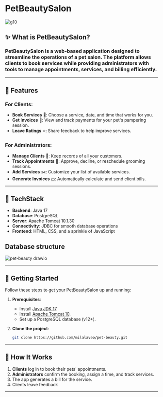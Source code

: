 # PetBeautySalon

![g10](https://github.com/user-attachments/assets/fdf7257a-aa8b-4cfb-af2d-5a4f668f0d9c)


## ✨ What is PetBeautySalon?  

### PetBeautySalon is a web-based application designed to streamline the operations of a pet salon. The platform allows clients to book services while providing administrators with tools to manage appointments, services, and billing efficiently.

---

## 🐶 Features
### For Clients:  
- **Book Services** 🛁: Choose a service, date, and time that works for you.  
- **Get Invoices** 🧾: View and track payments for your pet's pampering session.  
- **Leave Ratings** ⭐: Share feedback to help improve services.

### For Administrators:  
- **Manage Clients** 👥: Keep records of all your customers.  
- **Track Appointments** 📆: Approve, decline, or reschedule grooming sessions.  
- **Add Services** ✂️: Customize your list of available services.  
- **Generate Invoices** 💵: Automatically calculate and send client bills.

---

## 🔧 TechStack 
- **Backend**: Java 17  
- **Database**: PostgreSQL  
- **Server**: Apache Tomcat 10.1.30  
- **Connectivity**: JDBC for smooth database operations  
- **Frontend**: HTML, CSS, and a sprinkle of JavaScript  

## Database structure
![pet-beauty drawio](https://github.com/user-attachments/assets/cccc62ec-182c-49eb-ade5-41d57bd1ab52)

---

## 🚀 Getting Started  

Follow these steps to get your PetBeautySalon up and running:  

1. **Prerequisites**:  
   - Install [Java JDK 17](https://adoptopenjdk.net/).  
   - Install [Apache Tomcat 10](https://tomcat.apache.org/).  
   - Set up a PostgreSQL database (v12+).  

2. **Clone the project**:  
   ```bash
   git clone https://github.com/milalaveo/pet-beauty.git
   ```  
---

## 🌟 How It Works  

1. **Clients** log in to book their pets' appointments.  
2. **Administrators** confirm the booking, assign a time, and track services.  
3. The app generates a bill for the service.  
4. Clients leave feedback

---
